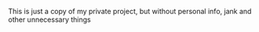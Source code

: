 This is just a copy of my private project, but without personal info, jank and other unnecessary things